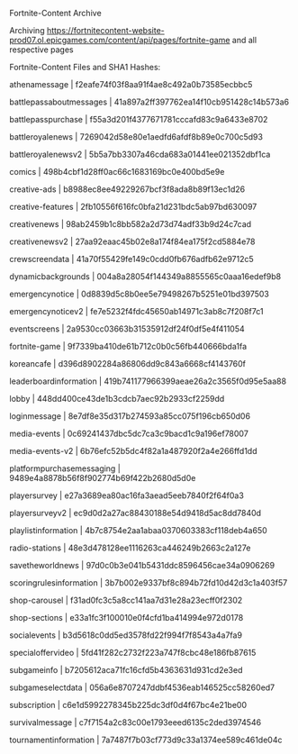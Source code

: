Fortnite-Content Archive

Archiving https://fortnitecontent-website-prod07.ol.epicgames.com/content/api/pages/fortnite-game and all respective pages

Fortnite-Content Files and SHA1 Hashes:

athenamessage | f2eafe74f03f8aa91f4ae8c492a0b73585ecbbc5

battlepassaboutmessages | 41a897a2ff397762ea14f10cb951428c14b573a6

battlepasspurchase | f55a3d201f4377671781cccafd83c9a6433e8702

battleroyalenews | 7269042d58e80e1aedfd6afdf8b89e0c700c5d93

battleroyalenewsv2 | 5b5a7bb3307a46cda683a01441ee021352dbf1ca

comics | 498b4cbf1d28ff0ac66c1683169bc0e400bd5e9e

creative-ads | b8988ec8ee49229267bcf3f8ada8b89f13ec1d26

creative-features | 2fb10556f616fc0bfa21d231bdc5ab97bd630097

creativenews | 98ab2459b1c8bb582a2d73d74adf33b9d24c7cad

creativenewsv2 | 27aa92eaac45b02e8a174f84ea175f2cd5884e78

crewscreendata | 41a70f55429fe149c0cdd0fb676adfb62e9712c5

dynamicbackgrounds | 004a8a28054f144349a8855565c0aaa16edef9b8

emergencynotice | 0d8839d5c8b0ee5e79498267b5251e01bd397503

emergencynoticev2 | fe7e5232f4fdc45650ab14971c3ab8c7f208f7c1

eventscreens | 2a9530cc03663b31535912df24f0df5e4f411054

fortnite-game | 9f7339ba410de61b712c0b0c56fb440666bda1fa

koreancafe | d396d8902284a86806dd9c843a6668cf4143760f

leaderboardinformation | 419b741177966399aeae26a2c3565f0d95e5aa88

lobby | 448dd400ce43de1b3cdcb7aec92b2933cf2259dd

loginmessage | 8e7df8e35d317b274593a85cc075f196cb650d06

media-events | 0c69241437dbc5dc7ca3c9bacd1c9a196ef78007

media-events-v2 | 6b76efc52b5dc4f82a1a487920f2a4e266ffd1dd

platformpurchasemessaging | 9489e4a8878b56f8f902774b69f422b2680d5d0e

playersurvey | e27a3689ea80ac16fa3aead5eeb7840f2f64f0a3

playersurveyv2 | ec9d0d2a27ac88430188e54d9418d5ac8dd7840d

playlistinformation | 4b7c8754e2aa1abaa0370603383cf118deb4a650

radio-stations | 48e3d478128ee1116263ca446249b2663c2a127e

savetheworldnews | 97d0c0b3e041b5431ddc8596456cae34a0906269

scoringrulesinformation | 3b7b002e9337bf8c894b72fd10d42d3c1a403f57

shop-carousel | f31ad0fc3c5a8cc141aa7d31e28a23ecff0f2302

shop-sections | e33a1fc3f100010e0f4cfd1ba414994e972d0178

socialevents | b3d5618c0dd5ed3578fd22f994f7f8543a4a7fa9

specialoffervideo | 5fd41f282c2732f223a747f8cbc48e186fb87615

subgameinfo | b7205612aca71fc16cfd5b4363631d931cd2e3ed

subgameselectdata | 056a6e8707247ddbf4536eab146525cc58260ed7

subscription | c6e1d5992278345b225dc3df0d4f67bc4e21be00

survivalmessage | c7f7154a2c83c00e1793eeed6135c2ded3974546

tournamentinformation | 7a7487f7b03cf773d9c33a1374ee589c461de04c

